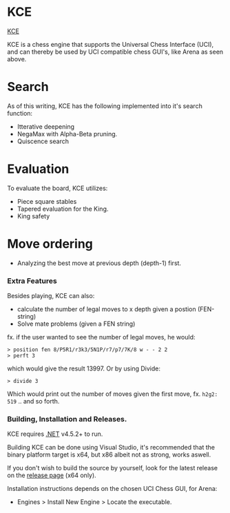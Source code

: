 # KCE

[KCE](http://malerpris.dk/output.gif)

KCE is a chess engine that supports the Universal Chess Interface (UCI), and can thereby be used by UCI compatible chess GUI's, like Arena as seen above.

# Search
As of this writing, KCE has the following implemented into it's search function:
  - Itterative deepening
  - NegaMax with Alpha-Beta pruning.
  - Quiscence search


# Evaluation
To evaluate the board, KCE utilizes:
- Piece square stables
- Tapered evaluation for the King.
- King safety

# Move ordering
- Analyzing the best move at previous depth (depth-1) first.


### Extra Features

Besides playing, KCE can also:
- calculate the number of legal moves to x depth given a postion (FEN-string)
- Solve mate problems (given a FEN string)

fx. if the user wanted to see the number of legal moves, he would:
```
> position fen 8/P5R1/r3k3/5N1P/r7/p7/7K/8 w - - 2 2
> perft 3
```
which would give the result 13997. Or by using Divide:
```
> divide 3
```
Which would print out the number of moves given the first move, fx. `h2g2: 519` .. and so forth.

### Building, Installation and Releases.

KCE requires [.NET](https://www.microsoft.com/net) v4.5.2+ to run.

Building KCE can be done using Visual Studio, it's recommended that the binary platform target is x64, but x86 albeit not as strong, works aswell.

If you don't wish to build the source by yourself, look for the latest release on the [release page](https://github.com/nymann/kce/releases) (x64 only).

Installation instructions depends on the chosen UCI Chess GUI, for Arena:
- Engines > Install New Engine > Locate the executable.

